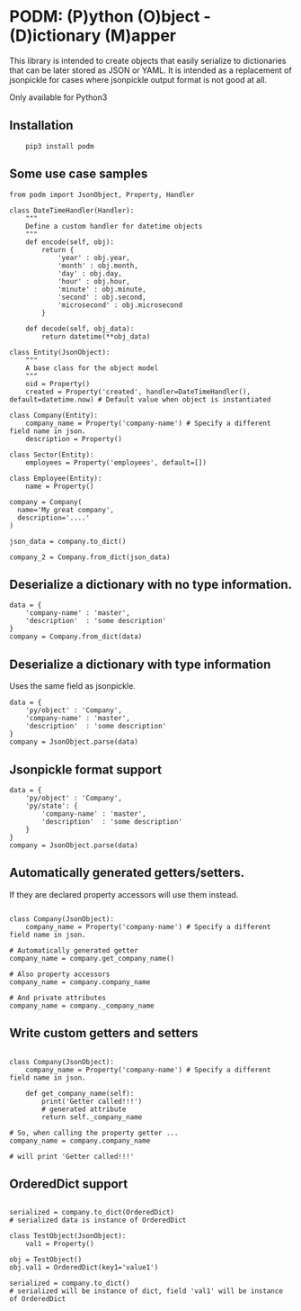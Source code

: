 # PODM: (P)ython (O)bject - (D)ictionary (M)apper

This library is intended to create objects that easily serialize to dictionaries that can be later stored as JSON or YAML.
It is intended as a replacement of jsonpickle for cases where jsonpickle output format is not good at all.

Only available for Python3

## Installation

```
	pip3 install podm
```

## Some use case samples

```
from podm import JsonObject, Property, Handler

class DateTimeHandler(Handler):
	"""
	Define a custom handler for datetime objects
	"""
	def encode(self, obj):
		return {
			'year' : obj.year,
			'month' : obj.month,
			'day' : obj.day,
			'hour' : obj.hour,
			'minute' : obj.minute,
			'second' : obj.second,
			'microsecond' : obj.microsecond
		}

	def decode(self, obj_data):
		return datetime(**obj_data)

class Entity(JsonObject):
	"""
	A base class for the object model
	"""
	oid = Property()
	created = Property('created', handler=DateTimeHandler(), default=datetime.now) # Default value when object is instantiated

class Company(Entity):
	company_name = Property('company-name') # Specify a different field name in json.
	description = Property()        

class Sector(Entity):
	employees = Property('employees', default=[])

class Employee(Entity):
	name = Property()

company = Company(
  name='My great company',
  description='....'
)

json_data = company.to_dict()

company_2 = Company.from_dict(json_data)
```
## Deserialize a dictionary with no type information.

```
data = {
	'company-name' : 'master',
	'description'  : 'some description'
}
company = Company.from_dict(data)
```

## Deserialize a dictionary with type information
Uses the same field as jsonpickle.

```
data = {
	'py/object' : 'Company',
	'company-name' : 'master',
	'description'  : 'some description'
}
company = JsonObject.parse(data) 
```

## Jsonpickle format support
```
data = {
	'py/object' : 'Company',
	'py/state': {
		'company-name' : 'master',
		'description'  : 'some description'
	}
}
company = JsonObject.parse(data) 

```

## Automatically generated getters/setters. 
If they are declared property accessors will use them instead.
```

class Company(JsonObject):
	company_name = Property('company-name') # Specify a different field name in json.
	
# Automatically generated getter
company_name = company.get_company_name()

# Also property accessors
company_name = company.company_name

# And private attributes
company_name = company._company_name
```

## Write custom getters and setters
```

class Company(JsonObject):
	company_name = Property('company-name') # Specify a different field name in json.

	def get_company_name(self):
		print('Getter called!!!')
		# generated attribute
		return self._company_name

# So, when calling the property getter ...
company_name = company.company_name

# will print 'Getter called!!!'
```

## OrderedDict support
```

serialized = company.to_dict(OrderedDict)
# serialized data is instance of OrderedDict

class TestObject(JsonObject):
	val1 = Property()

obj = TestObject()
obj.val1 = OrderedDict(key1='value1')

serialized = company.to_dict()
# serialized will be instance of dict, field 'val1' will be instance of OrderedDict
```
